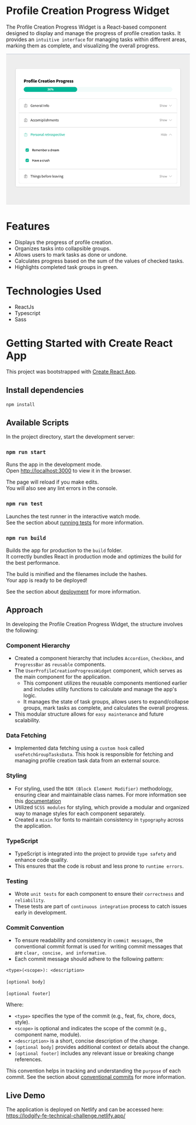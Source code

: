 # Profile Creation Progress Widget

The Profile Creation Progress Widget is a React-based component designed to display and manage the progress of profile creation tasks.
It provides an `intuitive interface` for managing tasks within different areas, marking them as complete, and visualizing the overall progress.

![img_1.png](img_1.png)

# Features
- Displays the progress of profile creation.
- Organizes tasks into collapsible groups.
- Allows users to mark tasks as done or undone.
- Calculates progress based on the sum of the values of checked tasks.
- Highlights completed task groups in green.

# Technologies Used
- ReactJs
- Typescript
- Sass
 
# Getting Started with Create React App

This project was bootstrapped with [Create React App](https://github.com/facebook/create-react-app).

## Install dependencies

`npm install`

## Available Scripts

In the project directory, start the development server:

### `npm run start`

Runs the app in the development mode.\
Open [http://localhost:3000](http://localhost:3000) to view it in the browser.

The page will reload if you make edits.\
You will also see any lint errors in the console.

### `npm run test`

Launches the test runner in the interactive watch mode.\
See the section about [running tests](https://facebook.github.io/create-react-app/docs/running-tests) for more information.

### `npm run build`

Builds the app for production to the `build` folder.\
It correctly bundles React in production mode and optimizes the build for the best performance.

The build is minified and the filenames include the hashes.\
Your app is ready to be deployed!

See the section about [deployment](https://facebook.github.io/create-react-app/docs/deployment) for more information.

## Approach
In developing the Profile Creation Progress Widget, the structure involves the following:

### Component Hierarchy
- Created a component hierarchy that includes `Accordion`, `Checkbox`, and `ProgressBar` as `reusable` components.
- The `UserProfileCreationProgressWidget` component, which serves as the main component for the application.
  - This component utilizes the reusable components mentioned earlier and includes utility functions to calculate and manage the app's logic.
  - It manages the state of task groups, allows users to expand/collapse groups, mark tasks as complete, and calculates the overall progress.
- This modular structure allows for `easy maintenance` and future scalability.

### Data Fetching
- Implemented data fetching using a `custom hook` called `useFetchGroupTasksData`. This hook is responsible for fetching and managing profile creation task data from an external source.

### Styling
- For styling, used the `BEM (Block Element Modifier)` methodology, ensuring clear and maintainable class names. For more information see this [documentation](https://en.bem.info/methodology/quick-start/#introduction)
- Utilized `SCSS modules` for styling, which provide a modular and organized way to manage styles for each component separately.
- Created a `mixin` for fonts to maintain consistency in `typography` across the application.

### TypeScript
- TypeScript is integrated into the project to provide `type safety` and enhance code quality.
- This ensures that the code is robust and less prone to `runtime errors`.

### Testing
- Wrote `unit tests` for each component to ensure their `correctness` and `reliability`.
- These tests are part of `continuous integration` process to catch issues early in development.

### Commit Convention
- To ensure readability and consistency in `commit messages`, the conventional commit format is used for writing commit messages that are `clear, concise, and informative`. 
- Each commit message should adhere to the following pattern:

```
<type>(<scope>): <description>

[optional body]

[optional footer]

```

Where:

- `<type>` specifies the type of the commit (e.g., feat, fix, chore, docs, style).
- `<scope>` is optional and indicates the scope of the commit (e.g., component name, module).
- `<description>` is a short, concise description of the change.
- `[optional body]` provides additional context or details about the change.
- `[optional footer]` includes any relevant issue or breaking change references.

This convention helps in tracking and understanding the `purpose` of each commit.
See the section about [conventional commits](https://www.conventionalcommits.org/en/v1.0.0/#specification) for more information.

## Live Demo

The application is deployed on Netlify and can be accessed here:
https://lodgify-fe-technical-challenge.netlify.app/